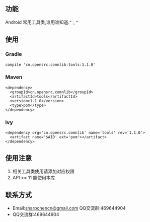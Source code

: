 ## 功能
Android 常用工具类,谁用谁知道.^ _ ^
## 使用
### Gradle
    compile 'cn.opensrc.comnlib:tools:1.1.0'
### Maven
    <dependency>
      <groupId>cn.opensrc.comnlib</groupId>
      <artifactId>tools</artifactId>
      <version>1.1.0</version>
      <type>pom</type>
    </dependency>
### lvy
    <dependency org='cn.opensrc.comnlib' name='tools' rev='1.1.0'>
      <artifact name='$AID' ext='pom'></artifact>
    </dependency>
## 使用注意
1. 相关工具类使用请添加对应权限
2. API >= 11 能使用本库

## 联系方式
* Email:sharpchencn@gmail.com QQ交流群:469644904
* QQ交流群:469644904